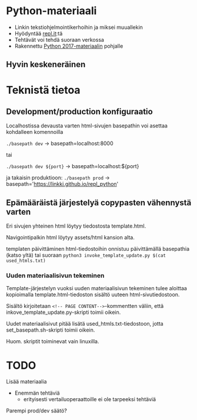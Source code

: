 # Python-materiaali

 - Linkin tekstiohjelmointikerhoihin ja miksei muuallekin
 - Hyödyntää [repl.it](repl.it):tä
 - Tehtävät voi tehdä suoraan verkossa
 - Rakennettu [Python 2017-materiaalin](https://github.com/linkki/python2017) pohjalle
 ## Hyvin keskeneräinen

# Teknistä tietoa

## Development/production konfiguraatio
Localhostissa devausta varten html-sivujen basepathin voi asettaa kohdalleen komennoilla

```./basepath dev``` -> basepath=localhost:8000

tai

```./basepath dev ${port}``` -> basepath=localhost:${port}

ja takaisin produktioon: ```./basepath prod``` -> basepath='https://linkki.github.io/repl_python'


## Epämääräistä järjestelyä copypasten vähennystä varten
Eri sivujen yhteinen html löytyy tiedostosta template.html.

Navigointipalkin html löytyy assets/html kansion alta.

templaten päivittäminen html-tiedostoihin onnistuu päivittämällä basepathia (katso yltä)
tai suoraan ```python3 invoke_template_update.py $(cat used_htmls.txt)```

### Uuden materiaalisivun tekeminen
Template-järjestelyn vuoksi uuden materiaalisivun tekeminen tulee aloittaa kopioimalla
template.html-tiedoston sisältö uuteen html-sivutiedostoon.

Sisältö kirjoitetaan ```<!-- PAGE CONTENT-->```-kommentten väliin, että inkove_template_update.py-skripti toimii oikein.

Uudet materiaalisivut pitää lisätä used_htmls.txt-tiedostoon, jotta
set_basepath.sh-skripti toimii oikein.

Huom. skriptit toiminevat vain linuxilla.

# TODO
Lisää materiaalia
 - Enemmän tehtäviä
   - erityisesti vertailuoperaattoille ei ole tarpeeksi tehtäviä

Parempi prod/dev säätö?
